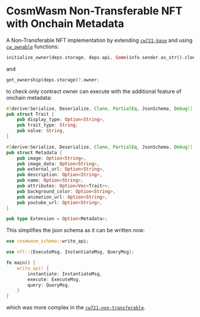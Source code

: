 # CosmWasm Non-Transferable NFT with Onchain Metadata
A Non-Transferable NFT implementation by extending [`cw721-base`](https://github.com/CosmWasm/cw-nfts/tree/main/contracts/cw721-base) and using [`cw_ownable`](https://github.com/larry0x/cw-plus-plus/tree/main/packages/ownable) functions:

```rust
initialize_owner(deps.storage, deps.api, Some(info.sender.as_str().clone()))?;
```

and 

```rust
get_ownership(deps.storage)?.owner;
```
to check only contract owner can execute with the additional feature of onchain metadata:

```rust
#[derive(Serialize, Deserialize, Clone, PartialEq, JsonSchema, Debug)]
pub struct Trait {
    pub display_type: Option<String>,
    pub trait_type: String,
    pub value: String,
}

#[derive(Serialize, Deserialize, Clone, PartialEq, JsonSchema, Debug)]
pub struct Metadata {
    pub image: Option<String>,
    pub image_data: Option<String>,
    pub external_url: Option<String>,
    pub description: Option<String>,
    pub name: Option<String>,
    pub attributes: Option<Vec<Trait>>,
    pub background_color: Option<String>,
    pub animation_url: Option<String>,
    pub youtube_url: Option<String>,
}

pub type Extension = Option<Metadata>;
```

This simplifies the json schema as it can be written now:

```rust
use cosmwasm_schema::write_api;

use nft::{ExecuteMsg, InstantiateMsg, QueryMsg};

fn main() {
    write_api! {
        instantiate: InstantiateMsg,
        execute: ExecuteMsg,
        query: QueryMsg,
    }
}
```
which was more complex in the [`cw721-non-transferable`](https://github.com/CosmWasm/cw-nfts/tree/main/contracts/cw721-non-transferable).